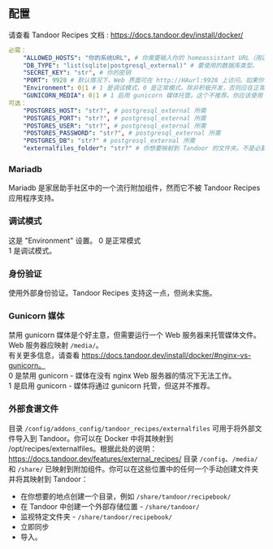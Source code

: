 ## 配置

请查看 Tandoor Recipes 文档 : https://docs.tandoor.dev/install/docker/

```yaml
必需：
    "ALLOWED_HOSTS": "你的系统URL", # 你需要输入你的 homeassistant URL（用逗号分隔，不要有空格）以允许访问
    "DB_TYPE": "list(sqlite|postgresql_external)" # 要使用的数据库类型。
    "SECRET_KEY": "str", # 你的密钥
    "PORT": 9928 # 默认情况下，Web 界面可在 http://HAurl:9928 上访问。如果你需要更改端口，则不应在应用程序中进行更改，只能通过此选项。
    "Environment": 0|1 # 1 是调试模式，0 是正常模式。除非积极开发，否则应在正常模式下运行。
    "GUNICORN_MEDIA": 0|1 # 1 启用 gunicorn 媒体托管。这个不推荐。你应该使用 nginx 服务器来托管你的媒体 - 请查看文档。
可选：
    "POSTGRES_HOST": "str?", # postgresql_external 所需
    "POSTGRES_PORT": "str?", # postgresql_external 所需
    "POSTGRES_USER": "str?", # postgresql_external 所需
    "POSTGRES_PASSWORD": "str?", # postgresql_external 所需
    "POSTGRES_DB": "str?" # postgresql_external 所需
    "externalfiles_folder": "str?" # 你想要映射到 Tandoor 的文件夹。不是必要的，因为 /share/ 和 /media/ 已被映射。如果该文件夹不存在，将会创建。
```

### Mariadb
Mariadb 是家居助手社区中的一个流行附加组件，然而它不被 Tandoor Recipes 应用程序支持。

### 调试模式
这是 "Environment" 设置。
0 是正常模式  
1 是调试模式。

### 身份验证
使用外部身份验证。Tandoor Recipes 支持这一点，但尚未实施。

### Gunicorn 媒体
禁用 gunicorn 媒体是个好主意，但需要运行一个 Web 服务器来托管媒体文件。Web 服务器应映射 `/media/`。  
有关更多信息，请查看 https://docs.tandoor.dev/install/docker/#nginx-vs-gunicorn。  
0 是禁用 gunicorn - 媒体在没有 nginx Web 服务器的情况下无法工作。  
1 是启用 gunicorn - 媒体将通过 gunicorn 托管，但这并不推荐。

### 外部食谱文件

目录 `/config/addons_config/tandoor_recipes/externalfiles` 可用于将外部文件导入到 Tandoor。你可以在 Docker 中将其映射到 /opt/recipes/externalfiles。根据此处的说明：https://docs.tandoor.dev/features/external_recipes/
目录 `/config`、`/media/` 和 `/share/` 已映射到附加组件。你可以在这些位置中的任何一个手动创建文件夹并将其映射到 Tandoor：
- 在你想要的地点创建一个目录，例如 `/share/tandoor/recipebook/`
- 在 Tandoor 中创建一个外部存储位置 - `/share/tandoor/`
- 监视特定文件夹 - `/share/tandoor/recipebook/`
- 立即同步
- 导入。